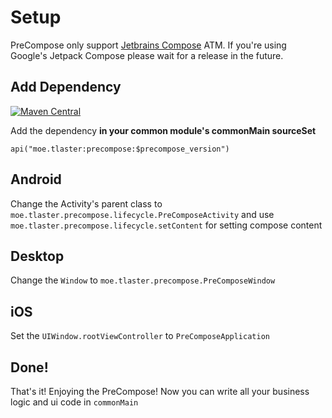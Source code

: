 # Setup

PreCompose only support [Jetbrains Compose](https://github.com/JetBrains/compose-jb) ATM. If you're using Google's Jetpack Compose please wait for a release in the future.

## Add Dependency
[![Maven Central](https://maven-badges.herokuapp.com/maven-central/moe.tlaster/precompose/badge.svg)](https://maven-badges.herokuapp.com/maven-central/moe.tlaster/precompose)

Add the dependency **in your common module's commonMain sourceSet**
```
api("moe.tlaster:precompose:$precompose_version")
```
## Android
Change the Activity's parent class to `moe.tlaster.precompose.lifecycle.PreComposeActivity` and use `moe.tlaster.precompose.lifecycle.setContent` for setting compose content

## Desktop
Change the `Window` to `moe.tlaster.precompose.PreComposeWindow`

## iOS
Set the `UIWindow.rootViewController` to `PreComposeApplication`

## Done!
That's it! Enjoying the PreCompose! Now you can write all your business logic and ui code in `commonMain`
